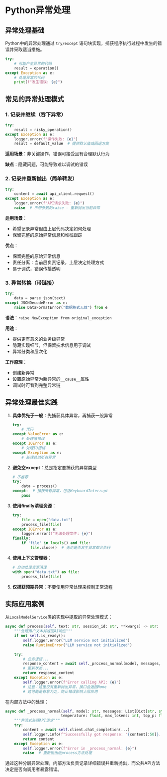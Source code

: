 


# Python异常处理

## 异常处理基础

Python中的异常处理通过 `try/except` 语句块实现，捕获程序执行过程中发生的错误并采取适当措施。

```python
try:
    # 可能产生异常的代码
    result = operation()
except Exception as e:
    # 处理异常的代码
    print(f"发生错误: {e}")
```

## 常见的异常处理模式

### 1. 记录并继续（吞下异常）

```python
try:
    result = risky_operation()
except Exception as e:
    logger.error(f"操作失败: {e}")
    result = default_value  # 提供默认值或回退方案
```

**适用场景**：非关键操作，错误可接受且有合理默认行为

**缺点**：隐藏问题，可能导致难以调试的错误

### 2. 记录并重新抛出（简单转发）

```python
try:
    content = await api_client.request()
except Exception as e:
    logger.error(f"API请求失败: {e}")
    raise  # 不带参数的raise - 重新抛出当前异常
```

**适用场景**：
- 希望记录异常但由上层代码决定如何处理
- 保留完整的原始异常信息和堆栈跟踪

**优点**：
- 保留完整的原始异常信息
- 责任分离：当前层负责记录，上层决定处理方式
- 易于调试，错误传播透明

### 3. 异常转换（带链接）

```python
try:
    data = parse_json(text)
except JSONDecodeError as e:
    raise DataFormatError("数据格式无效") from e
```

**语法**：`raise NewException from original_exception`

**用途**：
- 提供更有意义的业务级异常
- 隐藏实现细节，但保留技术信息用于调试
- 异常分类和层次化

**工作原理**：
- 创建新异常
- 设置原始异常为新异常的`__cause__`属性
- 调试时可看到完整异常链

## 异常处理最佳实践

1. **具体优先于一般**：先捕获具体异常，再捕获一般异常
   ```python
   try:
       # 代码
   except ValueError as e:
       # 处理值错误
   except IOError as e:
       # 处理IO错误
   except Exception as e:
       # 处理其他所有异常
   ```

2. **避免空except**：总是指定要捕获的异常类型
   ```python
   # 不推荐
   try:
       data = process()
   except:  # 捕获所有异常，包括KeyboardInterrupt
       pass
   ```

3. **使用finally清理资源**：
   ```python
   try:
       file = open("data.txt")
       process_file(file)
   except IOError as e:
       logger.error(f"无法处理文件: {e}")
   finally:
       if 'file' in locals() and file:
           file.close()  # 无论是否发生异常都会执行
   ```

4. **使用上下文管理器**：
   ```python
   # 自动处理资源清理
   with open("data.txt") as file:
       process_file(file)
   ```

5. **仅捕获预期异常**：不要使用异常处理来控制正常流程

## 实际应用案例

从`LocalModelService`类的实现中提取的异常处理模式：

```python
async def process(self, text: str, session_id: str, **kwargs) -> str:
    """处理用户文本并返回AI响应"""
    if not self.is_ready():
        self.logger.error("LLM service not initialized")
        raise RuntimeError("LLM service not initialized")
    
    try:
        # 业务逻辑...
        response_content = await self._process_normal(model, messages, temperature, max_tokens, top_p)
        # 更新状态...
        return response_content
    except Exception as e:
        self.logger.error(f"Error calling API: {e}")
        # 注意：这里没有重新抛出异常，接口会返回None
        # 这可能是有意为之，防止错误影响上层应用
```

在内部方法中的处理：

```python
async def _process_normal(self, model: str, messages: List[Dict[str, str]], 
                         temperature: float, max_tokens: int, top_p: float) -> str:
    """非流式处理API请求"""
    try:
        content = await self.client.chat_completion(...)
        self.logger.info(f"Successfully got response: '{content[:50]}...'")
        return content
    except Exception as e:
        self.logger.error(f"Error in _process_normal: {e}")
        raise  # 重新抛出给process方法处理
```

通过这种分层异常处理，内部方法负责记录详细错误并重新抛出，而公共API方法决定是否向调用者暴露错误。